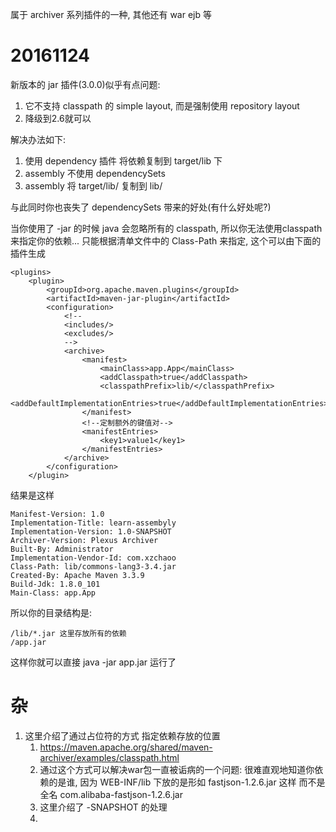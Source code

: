 属于 archiver 系列插件的一种, 其他还有 war ejb 等

# 20161124 #

新版本的 jar 插件(3.0.0)似乎有点问题:
1. 它不支持 classpath 的 simple layout, 而是强制使用 repository layout
2. 降级到2.6就可以

解决办法如下:
1. 使用 dependency 插件 将依赖复制到 target/lib 下
2. assembly 不使用 dependencySets
3. assembly 将 target/lib/ 复制到 lib/

与此同时你也丧失了 dependencySets 带来的好处(有什么好处呢?)



当你使用了 -jar 的时候 java 会忽略所有的 classpath, 所以你无法使用classpath来指定你的依赖...
只能根据清单文件中的 Class-Path 来指定, 这个可以由下面的插件生成

```
<plugins>
	<plugin>
		<groupId>org.apache.maven.plugins</groupId>
		<artifactId>maven-jar-plugin</artifactId>
		<configuration>
			<!--
			<includes/>
			<excludes/>
			-->
			<archive>
				<manifest>
					<mainClass>app.App</mainClass>
					<addClasspath>true</addClasspath>
					<classpathPrefix>lib/</classpathPrefix>
					<addDefaultImplementationEntries>true</addDefaultImplementationEntries>
				</manifest>
				<!--定制额外的键值对-->
				<manifestEntries>
					<key1>value1</key1>
				</manifestEntries>
			</archive>
		</configuration>
	</plugin>
```

结果是这样
```
Manifest-Version: 1.0
Implementation-Title: learn-assembyly
Implementation-Version: 1.0-SNAPSHOT
Archiver-Version: Plexus Archiver
Built-By: Administrator
Implementation-Vendor-Id: com.xzchaoo
Class-Path: lib/commons-lang3-3.4.jar
Created-By: Apache Maven 3.3.9
Build-Jdk: 1.8.0_101
Main-Class: app.App
```

所以你的目录结构是:

```
/lib/*.jar 这里存放所有的依赖
/app.jar
```

这样你就可以直接 java -jar app.jar 运行了

# 杂 #
1. 这里介绍了通过占位符的方式 指定依赖存放的位置
	1. https://maven.apache.org/shared/maven-archiver/examples/classpath.html
	2. 通过这个方式可以解决war包一直被诟病的一个问题: 很难直观地知道你依赖的是谁, 因为 WEB-INF/lib 下放的是形如 fastjson-1.2.6.jar 这样 而不是全名 com.alibaba-fastjson-1.2.6.jar
	3. 这里介绍了 -SNAPSHOT 的处理
	4. 


